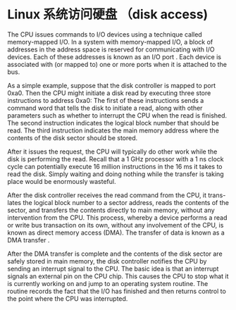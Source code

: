 # Linux 系统访问硬盘 （disk access)

The CPU issues commands to I/O devices using a technique called  memory-mapped I/O. In a system with memory-mapped I/O, a block of addresses in the address space is reserved for communicating with I/O devices. Each of these addresses is known as an  I/O port . Each device is associated with (or mapped to) one or more ports when it is attached to the bus.

As a simple example, suppose that the disk controller is mapped to port 0xa0. Then the CPU might initiate a disk read by executing three store instructions to address 0xa0: The first of these instructions sends a command word that tells the disk to initiate a read, along with other parameters such as whether to interrupt the CPU when the read is finished. The second instruction indicates the logical block number that should be read. The third instruction indicates the main memory address where the contents of the disk sector should be stored.

After it issues the request, the CPU will typically do other work while the disk is performing the read. Recall that a 1 GHz processor with a 1 ns clock cycle can potentially execute 16 million instructions in the 16 ms it takes to read the disk. Simply waiting and doing nothing while the transfer is taking place would be enormously wasteful.

After the disk controller receives the read command from the CPU, it trans- lates the logical block number to a sector address, reads the contents of the sector, and transfers the contents directly to main memory, without any intervention from the CPU. This process, whereby a device performs a read or write bus transaction on its own, without any involvement of the CPU, is known as  direct memory access  (DMA). The transfer of data is known as a  DMA transfer .

After the DMA transfer is complete and the contents of the disk sector are safely stored in main memory, the disk controller notifies the CPU by sending an interrupt signal to the CPU. The basic idea is that an interrupt signals an external pin on the CPU chip. This causes the CPU to stop what it is currently working on and jump to an operating system routine. The routine records the fact that the I/O has finished and then returns control to the point where the CPU was interrupted.
